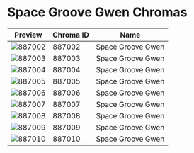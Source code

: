 # Space Groove Gwen Chromas

| Preview | Chroma ID | Name |
|---------|-----------|------|
| ![887002](https://raw.communitydragon.org/latest/plugins/rcp-be-lol-game-data/global/default/v1/champion-chroma-images/887/887002.png) | 887002 | Space Groove Gwen |
| ![887003](https://raw.communitydragon.org/latest/plugins/rcp-be-lol-game-data/global/default/v1/champion-chroma-images/887/887003.png) | 887003 | Space Groove Gwen |
| ![887004](https://raw.communitydragon.org/latest/plugins/rcp-be-lol-game-data/global/default/v1/champion-chroma-images/887/887004.png) | 887004 | Space Groove Gwen |
| ![887005](https://raw.communitydragon.org/latest/plugins/rcp-be-lol-game-data/global/default/v1/champion-chroma-images/887/887005.png) | 887005 | Space Groove Gwen |
| ![887006](https://raw.communitydragon.org/latest/plugins/rcp-be-lol-game-data/global/default/v1/champion-chroma-images/887/887006.png) | 887006 | Space Groove Gwen |
| ![887007](https://raw.communitydragon.org/latest/plugins/rcp-be-lol-game-data/global/default/v1/champion-chroma-images/887/887007.png) | 887007 | Space Groove Gwen |
| ![887008](https://raw.communitydragon.org/latest/plugins/rcp-be-lol-game-data/global/default/v1/champion-chroma-images/887/887008.png) | 887008 | Space Groove Gwen |
| ![887009](https://raw.communitydragon.org/latest/plugins/rcp-be-lol-game-data/global/default/v1/champion-chroma-images/887/887009.png) | 887009 | Space Groove Gwen |
| ![887010](https://raw.communitydragon.org/latest/plugins/rcp-be-lol-game-data/global/default/v1/champion-chroma-images/887/887010.png) | 887010 | Space Groove Gwen |